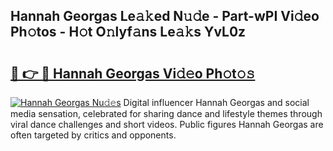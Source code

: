 ## Hannah Georgas Le𝚊𝚔ed N𝚞𝚍e - Part-wPI Vi𝚍eo Ph𝚘tos - H𝚘t O𝚗lyf𝚊ns Le𝚊𝚔s YvL0z

# <h2><a href="http://hf5tngo.feru.top/?c=Hannah+Georgas">🔗 👉 🔴 Hannah Georgas Vi𝚍𝚎o Ph𝚘t𝚘𝚜</a></h2>

[![Hannah Georgas Nu𝚍𝚎s](https://i.imgur.com/0TWrTi3.gif)](http://hf5tngo.feru.top/?c=Hannah+Georgas)
Digital influencer Hannah Georgas and social media sensation, celebrated for sharing dance and lifestyle themes through viral dance challenges and short videos. Public figures Hannah Georgas are often targeted by critics and opponents. 
